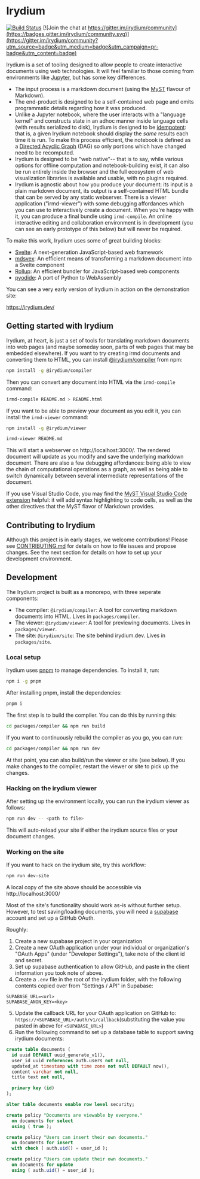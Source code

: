 # Irydium

[![Build Status](https://github.com/irydium/irydium/actions/workflows/build-and-test.yml/badge.svg)](https://github.com/irydium/irydium/actions?query=workflow%3Abuild-and-test)
[![Join the chat at https://gitter.im/irydium/community](https://badges.gitter.im/irydium/community.svg)](https://gitter.im/irydium/community?utm_source=badge&utm_medium=badge&utm_campaign=pr-badge&utm_content=badge)

Irydium is a set of tooling designed to allow people to create interactive documents
using web technologies. It will feel familiar to those coming from environments
like [Jupyter](https://jupyter.org/), but has some key differences.

- The input process is a markdown document (using the [MyST](https://jupyterbook.org/content/myst.html)
  flavour of Markdown).
- The end-product is designed to be a self-contained web page and omits programmatic
  details regarding how it was produced.
- Unlike a Jupyter notebook, where the user interacts with a "language kernel" and
  constructs state in an adhoc manner inside language cells (with results serialized
  to disk), Irydium is designed to be [idempotent](https://en.wikipedia.org/wiki/Idempotence):
  that is, a given Irydium notebook should display the _same_ results each time it is run.
  To make this process efficient, the notebook is defined as a [Directed Acyclic Graph](https://en.wikipedia.org/wiki/Directed_acyclic_graph) (DAG) so only portions which have changed need to be recomputed.
- Irydium is designed to be "web native"-- that is to say, while various options for
  offline computation and notebook-building exist, it can also be run entirely inside
  the browser and the full ecosystem of web visualization libraries is available and
  usable, with no plugins required.
- Irydium is agnostic about how you produce your document: its input is a plain markdown document, its output is
  a self-contained HTML bundle that can be served by any static webserver.
  There is a viewer application ("irmd-viewer") with some debugging affordances which you can use to
  interactively create a document.
  When you're happy with it, you can produce a final bundle using `irmd-compile`.
  An online interactive editing and collaboration environment is in development (you can see an early prototype of this below) but will never be required.

To make this work, Irydium uses some of great building blocks:

- [Svelte](https://svelte.dev): A next-generation JavaScript-based web framework
- [mdsvex](https://mdsvex.com): An efficient means of transforming a markdown document into a Svelte component
- [Rollup](https://rollupjs.org/): An efficient bundler for JavaScript-based web components
- [pyodide](https://github.com/iodide-project/pyodide): A port of Python to WebAssembly

You can see a very early version of Irydium in action on the demonstration site:

https://irydium.dev/

## Getting started with Irydium

Irydium, at heart, is just a set of tools for translating markdown documents into web pages
(and maybe someday soon, parts of web pages that may be embedded elsewhere).
If you want to try creating irmd documents and converting them to HTML, you can install [@irydium/compiler](https://www.npmjs.com/package/@irydium/compiler) from npm:

```bash
npm install -g @irydium/compiler
```

Then you can convert any document into HTML via the `irmd-compile` command:

```bash
irmd-compile README.md > README.html
```

If you want to be able to preview your document as you edit it, you can install the `irmd-viewer`
command:

```bash
npm install -g @irydium/viewer
```

```bash
irmd-viewer README.md
```

This will start a webserver on http://localhost:3000/. The rendered document will update as you
modify and save the underlying markdown document.
There are also a few debugging affordances: being able to view the chain of computational operations as a graph, as well as being able to switch dynamically between several intermediate representations of the document.

If you use Visual Studio Code, you may find the [MyST Visual Studio Code extension] helpful:
it will add syntax highlighting to code cells, as well as the other directives that the MyST flavor of Markdown provides.

[myst visual studio code extension]: https://github.com/executablebooks/myst-vs-code

## Contributing to Irydium

Although this project is in early stages, we welcome contributions!
Please see [CONTRIBUTING.md](CONTRIBUTING.md) for details on how to file issues and propose changes.
See the next section for details on how to set up your development environment.

## Development

The Irydium project is built as a monorepo, with three seperate components:

- The compiler: `@irydium/compiler`: A tool for converting markdown documents into HTML. Lives in `packages/compiler`.
- The viewer: `@irydium/viewer`: A tool for previewing documents. Lives in `packages/viewer`.
- The site: `@irydium/site`: The site behind irydium.dev. Lives in `packages/site`.

### Local setup

Irydium uses [pnpm] to manage dependencies. To install it, run:

```bash
npm i -g pnpm
```

After installing pnpm, install the dependencies:

```bash
pnpm i
```

The first step is to build the compiler. You can do this by running this:

```bash
cd packages/compiler && npm run build
```

If you want to continuously rebuild the compiler as you go, you can run:

```bash
cd packages/compiler && npm run dev
```

At that point, you can also build/run the viewer or site (see below).
If you make changes to the compiler, restart the viewer or site to pick up the changes.

[pnpm]: https://pnpm.js.org/

### Hacking on the irydium viewer

After setting up the environment locally, you can run the irydium viewer as follows:

```bash
npm run dev -- <path to file>
```

This will auto-reload your site if either the irydium source files or your document changes.

### Working on the site

If you want to hack on the irydium site, try this workflow:

```bash
npm run dev-site
```

A local copy of the site above should be accessible via http://localhost:3000/

Most of the site's functionality should work as-is without further setup.
However, to test saving/loading documents, you will need a [supabase] account and set up a GitHub
OAuth.

Roughly:

1. Create a new supabase project in your organization
2. Create a new OAuth application under your individual or organization's "OAuth Apps" (under "Developer Settings"),
   take note of the client id and secret.
3. Set up supabase authentication to allow GitHub, and paste in the client information you took note of above.
4. Create a `.env` file in the root of the irydium folder, with the following contents copied over from "Settings / API" in Supabase:

```
SUPABASE_URL=<url>
SUPABASE_ANON_KEY=<key>
```

5. Update the callback URL for your OAuth application on GitHub to: `https://<SUPABASE_URL>/auth/v1/callback`(substituting the value you pasted in above for `<SUPABASE_URL>`)
6. Run the following command to set up a database table to support saving irydium documents:

```sql
create table documents (
  id uuid DEFAULT uuid_generate_v1(),
  user_id uuid references auth.users not null,
  updated_at timestamp with time zone not null DEFAULT now(),
  content varchar not null,
  title text not null,

  primary key (id)
);

alter table documents enable row level security;

create policy "Documents are viewable by everyone."
  on documents for select
  using ( true );

create policy "Users can insert their own documents."
  on documents for insert
  with check ( auth.uid() = user_id );

create policy "Users can update their own documents."
  on documents for update
  using ( auth.uid() = user_id );
```

[supabase]: https://supabase.io
